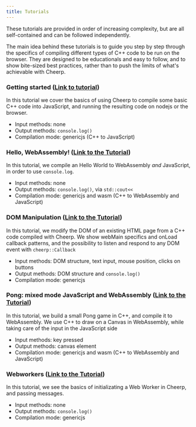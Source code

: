 ```yaml
---
title: Tutorials
---
```


These tutorials are provided in order of increasing complexity, but are all self-contained and can be followed independently.

The main idea behind these tutorials is to guide you step by step through the specifics of compiling different types of C++ code to be run on the browser. They are designed to be educationals and easy to follow, and to show bite-sized best practices, rather than to push the limits of what's achievable with Cheerp.

### Getting started ([Link to tutorial](tutorials/getting-started))

In this tutorial we cover the basics of using Cheerp to compile some basic C++ code into JavaScript, and running the resulting code on nodejs or the browser.

- Input methods: none
- Output methods: `console.log()`
- Compilation mode: genericjs (C++ to JavaScript)

### Hello, WebAssembly! ([Link to the Tutorial](tutorials/hello-wasm))

In this tutorial, we compile an Hello World to WebAssembly _and_ JavaScript, in order to use `console.log`.

- Input methods: none
- Output methods: `console.log()`, via `std::cout<<`
- Compilation mode: genericjs and wasm (C++ to WebAssembly and JavaScript)

### DOM Manipulation ([Link to the Tutorial](tutorials/dom))

In this tutorial, we modify the DOM of an existing HTML page from a C++ code compiled with Cheerp. We show webMain specifics and onLoad callback patterns, and the possibility to listen and respond to any DOM event with `cheerp::Callback`

- Input methods: DOM structure, text input, mouse position, clicks on buttons
- Output methods: DOM structure and `console.log()`
- Compilation mode: genericjs

### Pong: mixed mode JavaScript and WebAssembly ([Link to the Tutorial](tutorials/pong))

In this tutorial, we build a small Pong game in C++, and compile it to WebAssembly. We use C++ to draw on a Canvas in WebAssembly, while taking care of the input in the JavaScript side

- Input methods: key pressed
- Output methods: canvas element
- Compilation mode: genericjs and wasm (C++ to WebAssembly and JavaScript)

### Webworkers ([Link to the Tutorial](tutorials/webworkers))

In this tutorial, we see the basics of initializating a Web Worker in Cheerp, and passing messages.

- Input methods: none
- Output methods: `console.log()`
- Compilation mode: genericjs
